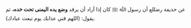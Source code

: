 عن حذيفة رضللع  أن رسول ﷲ ﷺ كان إذا أراد أن يرقد **وضع يده اليمنى تحت خده،** ثم يقول: (اللهم قني عذابك يوم تبعث عبادك).